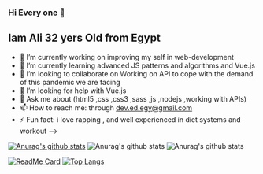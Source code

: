 ### Hi Every one 👋
## Iam Ali 32 yers Old from Egypt 

- 🔭 I’m currently working on improving my self in web-development 
- 🌱 I’m currently learning  advanced JS patterns and algorithms  and Vue.js 
- 👯 I’m looking to collaborate on Working on API to cope with the demand of this pandemic we are facing
- 🤔 I’m looking for help with  Vue.js
- 💬 Ask me about   (html5 ,css ,css3 ,sass ,js ,nodejs ,working with APIs) 
- 📫 How to reach me: through dev.ed.egy@gmail.com
- ⚡ Fun fact: i love rapping  , and well experienced in diet systems and workout 
-->


[![Anurag's github stats](https://github-readme-stats.vercel.app/api?username=Arigatouz)](https://github.com/anuraghazra/github-readme-stats)
![Anurag's github stats](https://github-readme-stats.vercel.app/api?username=Arigatouz&count_private=true)
![Anurag's github stats](https://github-readme-stats.vercel.app/api?username=Arigatouz&show_icons=true&theme=radical)

[![ReadMe Card](https://github-readme-stats.vercel.app/api/pin/?username=Arigatouz&repo=github-readme-stats)](https://github.com/Arigatouz/github-readme-stats)
[![Top Langs](https://github-readme-stats.vercel.app/api/top-langs/?username=Arigatouz&layout=compact)](https://github.com/Arigatouz/github-readme-stats)
